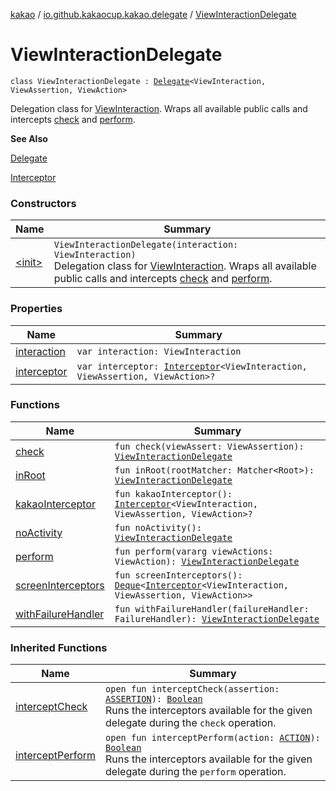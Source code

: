 [kakao](../../index.md) / [io.github.kakaocup.kakao.delegate](../index.md) / [ViewInteractionDelegate](./index.md)

# ViewInteractionDelegate

`class ViewInteractionDelegate : `[`Delegate`](../-delegate/index.md)`<ViewInteraction, ViewAssertion, ViewAction>`

Delegation class for [ViewInteraction](#).
Wraps all available public calls and intercepts [check](check.md) and [perform](perform.md).

**See Also**

[Delegate](../-delegate/index.md)

[Interceptor](../../io.github.kakaocup.kakao.intercept/-interceptor/index.md)

### Constructors

| Name | Summary |
|---|---|
| [&lt;init&gt;](-init-.md) | `ViewInteractionDelegate(interaction: ViewInteraction)`<br>Delegation class for [ViewInteraction](#). Wraps all available public calls and intercepts [check](check.md) and [perform](perform.md). |

### Properties

| Name | Summary |
|---|---|
| [interaction](interaction.md) | `var interaction: ViewInteraction` |
| [interceptor](interceptor.md) | `var interceptor: `[`Interceptor`](../../io.github.kakaocup.kakao.intercept/-interceptor/index.md)`<ViewInteraction, ViewAssertion, ViewAction>?` |

### Functions

| Name | Summary |
|---|---|
| [check](check.md) | `fun check(viewAssert: ViewAssertion): `[`ViewInteractionDelegate`](./index.md) |
| [inRoot](in-root.md) | `fun inRoot(rootMatcher: Matcher<Root>): `[`ViewInteractionDelegate`](./index.md) |
| [kakaoInterceptor](kakao-interceptor.md) | `fun kakaoInterceptor(): `[`Interceptor`](../../io.github.kakaocup.kakao.intercept/-interceptor/index.md)`<ViewInteraction, ViewAssertion, ViewAction>?` |
| [noActivity](no-activity.md) | `fun noActivity(): `[`ViewInteractionDelegate`](./index.md) |
| [perform](perform.md) | `fun perform(vararg viewActions: ViewAction): `[`ViewInteractionDelegate`](./index.md) |
| [screenInterceptors](screen-interceptors.md) | `fun screenInterceptors(): `[`Deque`](https://developer.android.com/reference/java/util/Deque.html)`<`[`Interceptor`](../../io.github.kakaocup.kakao.intercept/-interceptor/index.md)`<ViewInteraction, ViewAssertion, ViewAction>>` |
| [withFailureHandler](with-failure-handler.md) | `fun withFailureHandler(failureHandler: FailureHandler): `[`ViewInteractionDelegate`](./index.md) |

### Inherited Functions

| Name | Summary |
|---|---|
| [interceptCheck](../-delegate/intercept-check.md) | `open fun interceptCheck(assertion: `[`ASSERTION`](../-delegate/index.md#ASSERTION)`): `[`Boolean`](https://kotlinlang.org/api/latest/jvm/stdlib/kotlin/-boolean/index.html)<br>Runs the interceptors available for the given delegate during the `check` operation. |
| [interceptPerform](../-delegate/intercept-perform.md) | `open fun interceptPerform(action: `[`ACTION`](../-delegate/index.md#ACTION)`): `[`Boolean`](https://kotlinlang.org/api/latest/jvm/stdlib/kotlin/-boolean/index.html)<br>Runs the interceptors available for the given delegate during the `perform` operation. |
